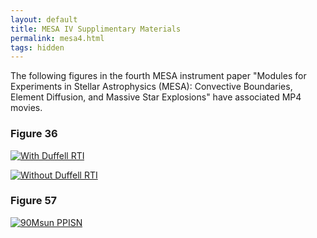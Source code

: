 ```yaml
---
layout: default
title: MESA IV Supplimentary Materials
permalink: mesa4.html
tags: hidden
---
```


The following figures in the fourth MESA instrument paper "Modules for
Experiments in Stellar Astrophysics (MESA): Convective Boundaries,
Element Diffusion, and Massive Star Explosions" have associated MP4
movies.

### Figure 36

[![With Duffell RTI][withfig]][with]

[![Without Duffell RTI][withoutfig]][without]


[withfig]:/assets/movies/with_Duffell_RTI.png
[withoutfig]:/assets/movies/without_Duffell_RTI.png

[with]:/assets/movies/with_Duffell_RTI.mp4
[without]:/assets/movies/without_Duffell_RTI.mp4


### Figure 57

[![90Msun PPISN][ppisnfig]][ppisn]

[ppisnfig]:/assets/movies/90Msun_PPISN.png
[ppisn]:/assets/movies/90Msun_PPISN.mp4
